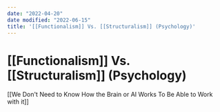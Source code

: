 ```yaml
---
date: "2022-04-20"
date modified: "2022-06-15"
title: '[[Functionalism]] Vs. [[Structuralism]] (Psychology)'
---
```


# [[Functionalism]] Vs. [[Structuralism]] (Psychology)
[[We Don't Need to Know How the Brain or AI Works To Be Able to Work with it]]
